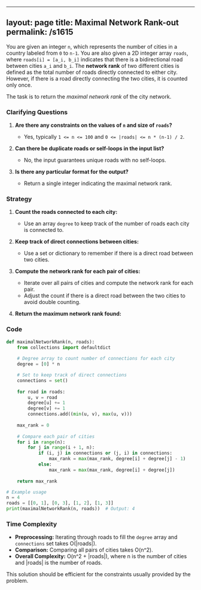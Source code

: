 
---
layout: page
title:  Maximal Network Rank-out
permalink: /s1615
---

You are given an integer `n`, which represents the number of cities in a country labeled from `0` to `n-1`. You are also given a 2D integer array `roads`, where `roads[i] = [a_i, b_i]` indicates that there is a bidirectional road between cities `a_i` and `b_i`. The **network rank** of two different cities is defined as the total number of roads directly connected to either city. However, if there is a road directly connecting the two cities, it is counted only once. 

The task is to return the *maximal network rank* of the city network.

### Clarifying Questions

1. **Are there any constraints on the values of `n` and size of `roads`?**
   - Yes, typically `1 <= n <= 100` and `0 <= |roads| <= n * (n-1) / 2`.

2. **Can there be duplicate roads or self-loops in the input list?**
   - No, the input guarantees unique roads with no self-loops.

3. **Is there any particular format for the output?**
   - Return a single integer indicating the maximal network rank.

### Strategy

1. **Count the roads connected to each city:**
   - Use an array `degree` to keep track of the number of roads each city is connected to.

2. **Keep track of direct connections between cities:**
   - Use a set or dictionary to remember if there is a direct road between two cities.

3. **Compute the network rank for each pair of cities:**
   - Iterate over all pairs of cities and compute the network rank for each pair.
   - Adjust the count if there is a direct road between the two cities to avoid double counting.

4. **Return the maximum network rank found:**

### Code

```python
def maximalNetworkRank(n, roads):
    from collections import defaultdict
    
    # Degree array to count number of connections for each city
    degree = [0] * n

    # Set to keep track of direct connections
    connections = set()
    
    for road in roads:
        u, v = road
        degree[u] += 1
        degree[v] += 1
        connections.add((min(u, v), max(u, v)))
    
    max_rank = 0
    
    # Compare each pair of cities
    for i in range(n):
        for j in range(i + 1, n):
            if (i, j) in connections or (j, i) in connections:
                max_rank = max(max_rank, degree[i] + degree[j] - 1)
            else:
                max_rank = max(max_rank, degree[i] + degree[j])
    
    return max_rank

# Example usage
n = 4
roads = [[0, 1], [0, 3], [1, 2], [1, 3]]
print(maximalNetworkRank(n, roads))  # Output: 4
```

### Time Complexity

- **Preprocessing:** Iterating through roads to fill the `degree` array and `connections` set takes O(|roads|).
- **Comparison:** Comparing all pairs of cities takes O(n^2).
- **Overall Complexity:** O(n^2 + |roads|), where n is the number of cities and |roads| is the number of roads.

This solution should be efficient for the constraints usually provided by the problem.
